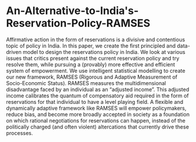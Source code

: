 # An-Alternative-to-India's-Reservation-Policy-RAMSES

Affirmative action in the form of reservations is a divisive
and contentious topic of policy in India. In this paper, we
create the first principled and data-driven model to design the
reservations policy in India. We look at various issues that
critics present against the current reservation policy and try
resolve them, while pursuing a (provably) more effective and
efficient system of empowerment. We use intelligent statistical
modelling to create our new framework, RAMSES (Rigorous
and Adaptive Measurement of Socio-Economic Status). RAMSES measures the multidimensional disadvantage faced by an
individual as an “adjusted income”. This adjusted income calibrates the quantum of compensatory aid required in the form
of reservations for that individual to have a level playing field.
A flexible and dynamically adaptive framework like RAMSES
will empower policymakers, reduce bias, and become more
broadly accepted in society as a foundation on which rational
negotiations for reservations can happen, instead of the politically charged (and often violent) altercations that currently
drive these processes.
